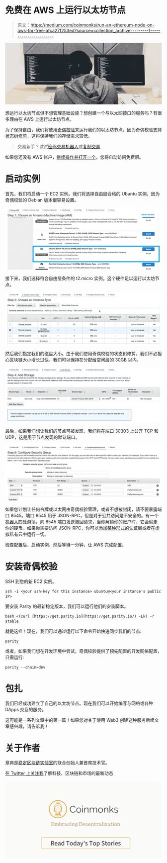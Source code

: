 # 免费在 AWS 上运行以太坊节点

> 原文：<https://medium.com/coinmonks/run-an-ethereum-node-on-aws-for-free-afca27f253ed?source=collection_archive---------1----------------------->

![](img/af78d0397b224705b2890c2a7720861c.png)

想运行以太坊节点但不想管理基础设施？想创建一个与以太网接口的服务吗？有很多理由在 AWS 上运行以太坊节点。

为了保持自由，我们将使用[奇偶校验](https://www.parity.io/)来运行我们的以太坊节点，因为奇偶校验支持[状态树修剪](https://blog.ethereum.org/2015/06/26/state-tree-pruning/)，这将保持我们的存储需求较低。

> 交易新手？试试[密码交易机器人](/coinmonks/crypto-trading-bot-c2ffce8acb2a)或[复制交易](/coinmonks/top-10-crypto-copy-trading-platforms-for-beginners-d0c37c7d698c)

如果您还没有 AWS 帐户，[继续操作并打开一个](https://aws.amazon.com/free)，您将自动访问免费层。

# 启动实例

首先，我们将启动一个 EC2 实例。我们将选择自由层合格的 Ubuntu 实例，因为奇偶校验的 Debian 版本很容易设置。

![](img/9863d5c0a464ebb551f5fc954ee8536c.png)

接下来，我们选择符合自由层条件的 t2.micro 实例。这个硬件足以运行以太坊节点。

![](img/82af3c4261f945bc5638c28792f770ca.png)

然后我们指定我们的磁盘大小。由于我们使用奇偶校验的状态树修剪，我们不必担心区块链大小增长过快，我们可以保持在分配给空闲层的 30GB 以内。

![](img/26a493d521d5bc921fb5647d8d97db8f.png)

最后，如果我们想让我们的节点可被发现，我们将在端口 30303 上公开 TCP 和 UDP，这是用于节点发现的默认端口。

![](img/d1fb9c5ff6558dfa845e08322adad18e.png)

如果您计划让任何令牌或以太网由奇偶校验管理，或者不想被封闭，请不要暴露端口 8545。端口 8545 用于 JSON-RPC，但是对于公共访问是不安全的。有一个[机器人](https://etherscan.io/address/0x957cd4ff9b3894fc78b5134a8dc72b032ffbc464)四处游荡，向 8545 端口发送撤回请求，当你解锁你的账户时，它会偷走你的硬币。如果你需要访问 JSON-RPC，你可以[添加某种形式的认证层](https://tokenmarket.net/blog/protecting-ethereum-json-rpc-api-with-password/)或者在虚拟私有云中运行一切。

检查配置后，启动实例，然后等待一分钟，让 AWS 完成配置。

# 安装奇偶校验

SSH 到您的新 EC2 实例。

```
ssh -i <your ssh-key for this instance> ubuntu@<your instance's public IP>
```

要安装 Parity 的最新稳定版本，我们可以运行他们的安装脚本。

```
bash <(curl [https://get.parity.io](https://get.parity.io/) -Lk) -r stable
```

就是这样！现在，我们可以通过运行以下命令开始快速同步我们的节点:

```
parity
```

或者，如果我们想在开发环境中尝试，奇偶校验提供了预先配置的开发网络配置，只需运行:

```
parity --chain=dev
```

# 包扎

我们已经成功建立了自己的以太坊节点。现在我们可以开始编写与网络或各种 DApps 交互的服务。

这可能是一系列文章中的第一篇！如果您对关于使用 Web3 创建这种服务后续文章感兴趣，请告诉我！

# **关于作者**

章典是[稳定区块链实验室](https://www.stably.io/)的联合创始人兼首席技术官。

[在 Twitter 上关注我](https://twitter.com/dazhengzhang)了解科技、区块链和市场的最新动态

[![](img/449450761cd76f44f9ae574333f9e9af.png)](http://bit.ly/2G71Sp7)